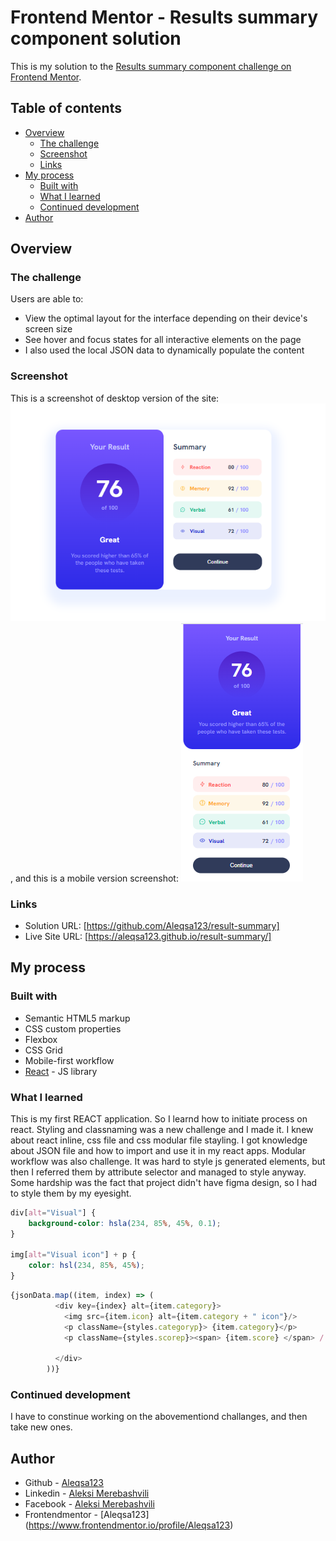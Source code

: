 # Frontend Mentor - Results summary component solution

This is my solution to the [Results summary component challenge on Frontend Mentor](https://www.frontendmentor.io/challenges/results-summary-component-CE_K6s0maV). 

## Table of contents

- [Overview](#overview)
  - [The challenge](#the-challenge)
  - [Screenshot](#screenshot)
  - [Links](#links)
- [My process](#my-process)
  - [Built with](#built-with)
  - [What I learned](#what-i-learned)
  - [Continued development](#continued-development)
- [Author](#author)

## Overview

### The challenge

Users are able to:

- View the optimal layout for the interface depending on their device's screen size
- See hover and focus states for all interactive elements on the page
- I also used the local JSON data to dynamically populate the content

### Screenshot

This is a screenshot of desktop version of the site: ![](./design/desktop-screenshot.PNG),
and this is a mobile version screenshot: ![](./design/mobile-screenshot.PNG)


### Links

- Solution URL: [https://github.com/Aleqsa123/result-summary]
- Live Site URL: [https://aleqsa123.github.io/result-summary/]

## My process

### Built with

- Semantic HTML5 markup
- CSS custom properties
- Flexbox
- CSS Grid
- Mobile-first workflow
- [React](https://reactjs.org/) - JS library


### What I learned

This is my first REACT application. So I learnd how to initiate process on react. Styling and classnaming was a new challenge and I made it. I knew about react inline, css file and css modular file stayling. I got knowledge about JSON file and how to import and use it in my react apps. Modular workflow was also challenge. It was hard to style js generated elements, but then I referred them by attribute selector and managed to style anyway. Some hardship was the fact that project didn't have figma design, so I had to style them by my eyesight.


```css
div[alt="Visual"] {
    background-color: hsla(234, 85%, 45%, 0.1);
}

img[alt="Visual icon"] + p {
    color: hsl(234, 85%, 45%);
}
```
```js
{jsonData.map((item, index) => (
          <div key={index} alt={item.category}>
            <img src={item.icon} alt={item.category + " icon"}/>
            <p className={styles.categoryp}> {item.category}</p>
            <p className={styles.scorep}><span> {item.score} </span> / 100 </p>
               
          </div>
        ))}
```


### Continued development

I have to constinue working on the abovementiond challanges, and then take new ones.

## Author

- Github - [Aleqsa123](https://github.com/Aleqsa123)
- Linkedin - [Aleksi Merebashvili](https://www.linkedin.com/in/aleksi-merebashvili-36627426/)
- Facebook - [Aleksi Merebashvili](https://www.facebook.com/aleksi.merebashvili)
- Frontendmentor - [Aleqsa123] (https://www.frontendmentor.io/profile/Aleqsa123)